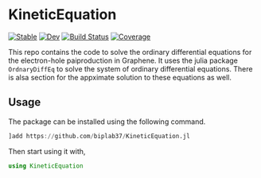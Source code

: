# KineticEquation

[![Stable](https://img.shields.io/badge/docs-stable-blue.svg)](https://biplab37.github.io/KineticEquation.jl/stable/)
[![Dev](https://img.shields.io/badge/docs-dev-blue.svg)](https://biplab37.github.io/KineticEquation.jl/dev/)
[![Build Status](https://github.com/biplab37/KineticEquation.jl/actions/workflows/CI.yml/badge.svg?branch=main)](https://github.com/biplab37/KineticEquation.jl/actions/workflows/CI.yml?query=branch%3Amain)
[![Coverage](https://codecov.io/gh/biplab37/KineticEquation.jl/branch/main/graph/badge.svg)](https://codecov.io/gh/biplab37/KineticEquation.jl)

This repo contains the code to solve the ordinary differential equations for the electron-hole paiproduction in Graphene. It uses the julia package `OrdnaryDiffEq` to solve the system of ordinary differential equations. There is alsa section for the appximate solution to these equations as well.

## Usage
The package can be installed using the following command.
```julia
]add https://github.com/biplab37/KineticEquation.jl
```
Then start using it with,
```julia
using KineticEquation
```
